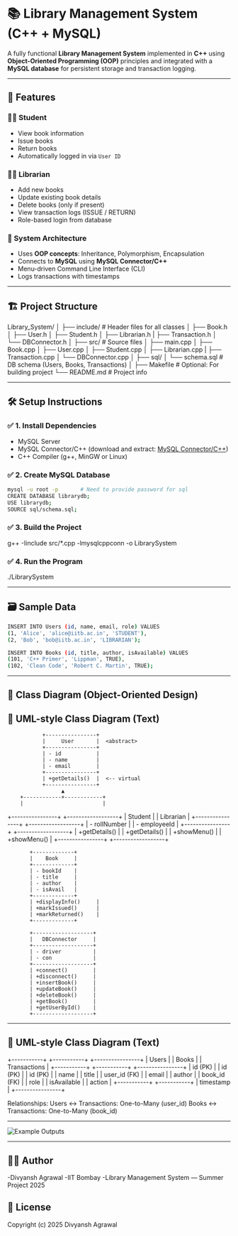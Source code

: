 # 📚 Library Management System (C++ + MySQL)

A fully functional **Library Management System** implemented in **C++** using **Object-Oriented Programming (OOP)** principles and integrated with a **MySQL database** for persistent storage and transaction logging.

---

## 🚀 Features

### 🧑‍🎓 Student
- View book information
- Issue books
- Return books
- Automatically logged in via `User ID`

### 🧑‍💼 Librarian
- Add new books
- Update existing book details
- Delete books (only if present)
- View transaction logs (ISSUE / RETURN)
- Role-based login from database

### 🧠 System Architecture
- Uses **OOP concepts**: Inheritance, Polymorphism, Encapsulation
- Connects to **MySQL** using **MySQL Connector/C++**
- Menu-driven Command Line Interface (CLI)
- Logs transactions with timestamps

---

## 🏗️ Project Structure

Library_System/
│
├── include/ # Header files for all classes
│ ├── Book.h
│ ├── User.h
│ ├── Student.h
│ ├── Librarian.h
| ├── Transaction.h
│ └── DBConnector.h
│ 
├── src/ # Source files
│ ├── main.cpp
│ ├── Book.cpp
│ ├── User.cpp
│ ├── Student.cpp
│ ├── Librarian.cpp
| ├── Transaction.cpp
│ └── DBConnector.cpp
│
├── sql/
│ └── schema.sql # DB schema (Users, Books, Transactions)
│
├── Makefile # Optional: For building project
└── README.md # Project info


---

## 🛠️ Setup Instructions

### ✅ 1. Install Dependencies
- MySQL Server
- MySQL Connector/C++ (download and extract: [MySQL Connector/C++](https://dev.mysql.com/downloads/connector/cpp/))
- C++ Compiler (g++, MinGW or Linux)

### ✅ 2. Create MySQL Database

```bash
mysql -u root -p       # Need to provide password for sql
CREATE DATABASE librarydb;
USE librarydb;
SOURCE sql/schema.sql;
```

### ✅ 3. Build the Project
g++ -Iinclude src/*.cpp -lmysqlcppconn -o LibrarySystem

### ✅ 4. Run the Program
./LibrarySystem


---

## 🗃️ Sample Data

```bash
INSERT INTO Users (id, name, email, role) VALUES
(1, 'Alice', 'alice@iitb.ac.in', 'STUDENT'),
(2, 'Bob', 'bob@iitb.ac.in', 'LIBRARIAN');

INSERT INTO Books (id, title, author, isAvailable) VALUES
(101, 'C++ Primer', 'Lippman', TRUE),
(102, 'Clean Code', 'Robert C. Martin', TRUE);
```

---

## 🧱 Class Diagram (Object-Oriented Design)
## 📄 UML-style Class Diagram (Text)

               +----------------+
               |     User       |  <abstract>
               +----------------+
               | - id           |
               | - name         |
               | - email        |
               +----------------+
               | +getDetails()  |  <-- virtual
               +----------------+
                     ▲
        +------------+------------+
        |                         |
+----------------+       +------------------+
|   Student       |       |   Librarian      |
+----------------+       +------------------+
| - rollNumber    |       | - employeeId     |
+----------------+       +------------------+
| +getDetails()   |       | +getDetails()    |
| +showMenu()     |       | +showMenu()      |
+----------------+       +------------------+

           +-------------+
           |    Book     |
           +-------------+
           | - bookId    |
           | - title     |
           | - author    |
           | - isAvail   |
           +-------------+
           | +displayInfo()     |
           | +markIssued()      |
           | +markReturned()    |
           +-------------+

           +-------------------+
           |   DBConnector     |
           +-------------------+
           | - driver          |
           | - con             |
           +-------------------+
           | +connect()        |
           | +disconnect()     |
           | +insertBook()     |
           | +updateBook()     |
           | +deleteBook()     |
           | +getBook()        |
           | +getUserById()    |
           +-------------------+


---

## 📄 UML-style Class Diagram (Text)

+-----------+         +-----------+          +----------------+
|   Users   |         |  Books    |          |  Transactions  |
+-----------+         +-----------+          +----------------+
| id (PK)   |         | id (PK)   |          | id (PK)        |
| name      |         | title     |          | user_id (FK)   |
| email     |         | author    |          | book_id (FK)   |
| role      |         | isAvailable |        | action         |
+-----------+         +-----------+          | timestamp      |
                                             +----------------+

Relationships:
Users ↔ Transactions: One-to-Many (user_id)
Books ↔ Transactions: One-to-Many (book_id)


---

![Example Outputs]("image.png")


---

## 👨‍💻 Author
-Divyansh Agrawal
-IIT Bombay
-Library Management System — Summer Project 2025

## 📌 License   
Copyright (c) 2025 Divyansh Agrawal

